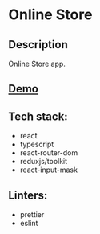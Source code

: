 # Online Store

## Description

Online Store app.

## [Demo](https://metalknock-rz0r-online-store.netlify.app/)

## Tech stack:

- react
- typescript
- react-router-dom
- reduxjs/toolkit
- react-input-mask

## Linters:

- prettier
- eslint
